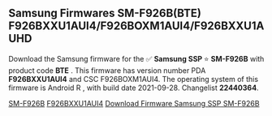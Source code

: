 <h2>Samsung Firmwares SM-F926B(BTE) F926BXXU1AUI4/F926BOXM1AUI4/F926BXXU1AUHD</h2>
Download the Samsung firmware for the ✅ <strong>Samsung SSP </strong> ⭐ <strong>SM-F926B</strong> with product code <strong>BTE</strong> . This firmware has version number PDA <strong>F926BXXU1AUI4</strong> and CSC F926BOXM1AUI4. The operating system of this firmware is Android R , with build date 2021-09-28. Changelist <strong>22440364</strong>.


[SM-F926B](https://samfirm.shop/samsung/model/SM-F926B)
[F926BXXU1AUI4](https://samfirm.shop/samsung/pda/F926BXXU1AUI4)
[Download Firmware Samsung SSP SM-F926B](https://samfirm.shop/samsung/firmware/461361)
